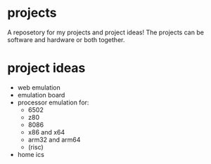 # projects
A reposetory for my projects and project ideas!
The projects can be software and hardware or both together.

# project ideas
- web emulation
- emulation board
- processor emulation for:
  - 6502
  - z80
  - 8086
  - x86 and x64
  - arm32 and arm64
  - (risc)
- home ics